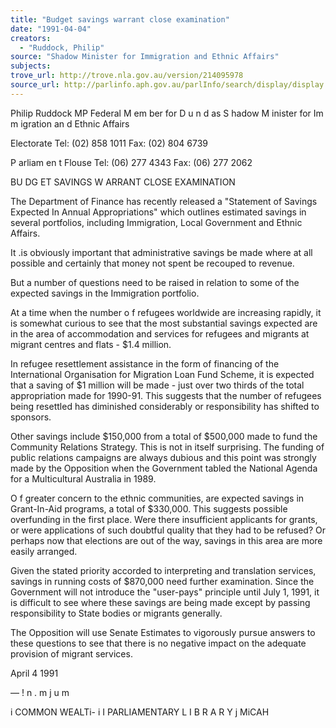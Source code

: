 ```yaml
---
title: "Budget savings warrant close examination"
date: "1991-04-04"
creators:
  - "Ruddock, Philip"
source: "Shadow Minister for Immigration and Ethnic Affairs"
subjects:
trove_url: http://trove.nla.gov.au/version/214095978
source_url: http://parlinfo.aph.gov.au/parlInfo/search/display/display.w3p;query=Id%3A%22media/pressrel/HPR02004762%22
---
```


 Philip Ruddock MP Federal M em ber for D u n d as  S hadow  M inister for Im m igration  an d  Ethnic Affairs

 Electorate  Tel: (02) 858 1011  Fax: (02) 804 6739

 P arliam en t Flouse  Tel: (06) 277 4343  Fax: (06) 277 2062

 BU DG ET SAVINGS W ARRANT CLOSE EXAMINATION

 The Department of Finance has recently released a "Statement of Savings Expected In Annual  Appropriations" which outlines estimated savings in several portfolios, including Immigration, Local  Government and Ethnic Affairs.

 It .is obviously important that administrative savings be made where at all possible and certainly that  money not spent be recouped to revenue.

 But a number of questions need to be raised in relation to some of the expected savings in the  Immigration portfolio.

 At a time when the number o f refugees worldwide are increasing rapidly, it is somewhat curious to see  that the most substantial savings expected are in the area of accommodation and services for refugees and  migrants at migrant centres and flats - $1.4 million.

 In refugee resettlement assistance in the form of financing of the International Organisation for Migration  Loan Fund Scheme, it is expected that a saving of $1 million will be made - just over two thirds of the  total appropriation made for 1990-91. This suggests that the number of refugees being resettled has  diminished considerably or responsibility has shifted to sponsors.

 Other savings include $150,000 from a total of $500,000 made to fund the Community Relations Strategy.  This is not in itself surprising. The funding of public relations campaigns are always dubious and this point  was strongly made by the Opposition when the Government tabled the National Agenda for a  Multicultural Australia in 1989.

 O f greater concern to the ethnic communities, are expected savings in Grant-In-Aid programs, a total of  $330,000. This suggests possible overfunding in the first place. Were there insufficient applicants for grants,  or were applications of such doubtful quality that they had to be refused? Or perhaps now that elections  are out of the way, savings in this area are more easily arranged.

 Given the stated priority accorded to interpreting and translation services, savings in running costs of  $870,000 need further examination. Since the Government will not introduce the "user-pays" principle until  July 1, 1991, it is difficult to see where these savings are being made except by passing responsibility to  State bodies or migrants generally.

 The Opposition will use Senate Estimates to vigorously pursue answers to these questions to see that there  is no negative impact on the adequate provision of migrant services.

 April 4 1991

 — !    n . m j u m

 i COMMON WEALTi- i  I PARLIAMENTARY L I B R A R Y   j MiCAH

